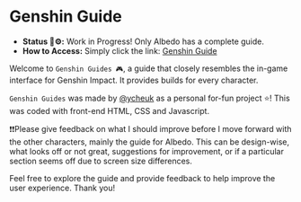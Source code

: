 # Genshin Guide

- **Status 🔨⚙️:** Work in Progress! Only Albedo has a complete guide.
- **How to Access:** Simply click the link: [Genshin Guide](https://ycheuk.github.io/genshin-guide/)

Welcome to `Genshin Guides 🎮`, a guide that closely resembles the in-game interface for Genshin Impact. It provides builds for every character.

`Genshin Guides` was made by [@ycheuk](https://github.com/ycheuk) as a personal for-fun project ⭐! This was coded with front-end HTML, CSS and Javascript.

❗❗Please give feedback on what I should improve before I move forward with the other characters, mainly the guide for Albedo. This can be design-wise, what looks off or not great, suggestions for improvement, or if a particular section seems off due to screen size differences.

Feel free to explore the guide and provide feedback to help improve the user experience. Thank you!
